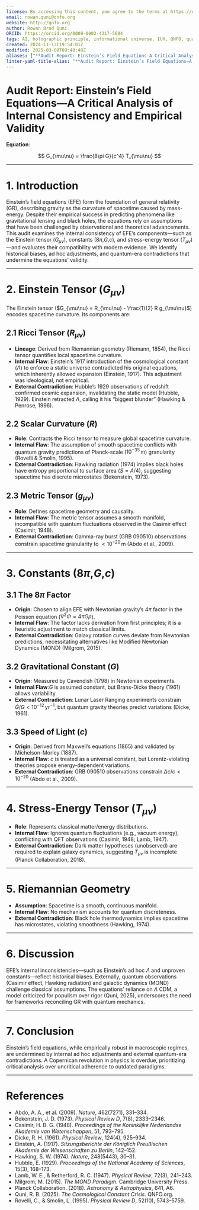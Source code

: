 ```yaml
---
license: By accessing this content, you agree to the terms at https://qnfo.org/LICENSE
email: rowan.quni@qnfo.org
website: http://qnfo.org
author: Rowan Brad Quni
ORCID: https://orcid.org/0009-0002-4317-5604
tags: AI, holographic principle, informational universe, IUH, QNFO, quantum
created: 2024-11-13T19:54:01Z
modified: 2025-03-08T09:40:48Z
aliases: ["**Audit Report: Einstein’s Field Equations—A Critical Analysis of Internal Consistency and Empirical Validity**"]
linter-yaml-title-alias: "**Audit Report: Einstein’s Field Equations—A Critical Analysis of Internal Consistency and Empirical Validity**"
---
```


# **Audit Report: Einstein’s Field Equations—A Critical Analysis of Internal Consistency and Empirical Validity**

**Equation**:

$$
G_{\mu\nu} = \frac{8\pi G}{c^4} T_{\mu\nu}
$$ 

---

# **1. Introduction**

Einstein’s field equations (EFE) form the foundation of general relativity (GR), describing gravity as the curvature of spacetime caused by mass-energy. Despite their empirical success in predicting phenomena like gravitational lensing and black holes, the equations rely on assumptions that have been challenged by observational and theoretical advancements. This audit examines the internal consistency of EFE’s components—such as the Einstein tensor ($G_{\mu\nu}$), constants ($8\pi$,$G$,$c$), and stress-energy tensor ($T_{\mu\nu}$)—and evaluates their compatibility with modern evidence. We identify historical biases, ad hoc adjustments, and quantum-era contradictions that undermine the equations’ validity.

---

# **2. Einstein Tensor ($G_{\mu\nu}$)**

The Einstein tensor ($G_{\mu\nu} = R_{\mu\nu} - \frac{1}{2} R g_{\mu\nu}$) encodes spacetime curvature. Its components are:

## **2.1 Ricci Tensor ($R_{\mu\nu}$)**

- **Lineage**: Derived from Riemannian geometry (Riemann, 1854), the Ricci tensor quantifies local spacetime curvature.
- **Internal Flaw**: Einstein’s 1917 introduction of the cosmological constant ($\Lambda$) to enforce a static universe contradicted his original equations, which inherently allowed expansion (Einstein, 1917). This adjustment was ideological, not empirical.
- **External Contradiction**: Hubble’s 1929 observations of redshift confirmed cosmic expansion, invalidating the static model (Hubble, 1929). Einstein retracted $\Lambda$, calling it his “biggest blunder” (Hawking & Penrose, 1996).

## **2.2 Scalar Curvature ($R$)**

- **Role**: Contracts the Ricci tensor to measure global spacetime curvature.
- **Internal Flaw**: The assumption of smooth spacetime conflicts with quantum gravity predictions of Planck-scale ($10^{-35} \, \text{m}$) granularity (Rovelli & Smolin, 1995).
- **External Contradiction**: Hawking radiation (1974) implies black holes have entropy proportional to surface area ($S = A/4$), suggesting spacetime has discrete microstates (Bekenstein, 1973).

## **2.3 Metric Tensor ($g_{\mu\nu}$)**

- **Role**: Defines spacetime geometry and causality.
- **Internal Flaw**: The metric tensor assumes a smooth manifold, incompatible with quantum fluctuations observed in the Casimir effect (Casimir, 1948).
- **External Contradiction**: Gamma-ray burst (GRB 090510) observations constrain spacetime granularity to $< 10^{-20} \, \text{m}$ (Abdo et al., 2009).

---

# **3. Constants ($8\pi$,$G$,$c$)**

## **3.1 The $8\pi$ Factor**

- **Origin**: Chosen to align EFE with Newtonian gravity’s $4\pi$ factor in the Poisson equation ($\nabla^2 \Phi = 4\pi G \rho$).
- **Internal Flaw**: The factor lacks derivation from first principles; it is a heuristic adjustment to match classical limits.
- **External Contradiction**: Galaxy rotation curves deviate from Newtonian predictions, necessitating alternatives like Modified Newtonian Dynamics (MOND) (Milgrom, 2015).

## **3.2 Gravitational Constant ($G$)**

- **Origin**: Measured by Cavendish (1798) in Newtonian experiments.
- **Internal Flaw**:$G$ is assumed constant, but Brans-Dicke theory (1961) allows variability.
- **External Contradiction**: Lunar Laser Ranging experiments constrain $\dot{G}/G < 10^{-12} \, \text{yr}^{-1}$, but quantum gravity theories predict variations (Dicke, 1961).

## **3.3 Speed of Light ($c$)**

- **Origin**: Derived from Maxwell’s equations (1865) and validated by Michelson-Morley (1887).
- **Internal Flaw**: $c$ is treated as a universal constant, but Lorentz-violating theories propose energy-dependent variations.
- **External Contradiction**: GRB 090510 observations constrain $\Delta c/c < 10^{-20}$ (Abdo et al., 2009).

---

# **4. Stress-Energy Tensor ($T_{\mu\nu}$)**

- **Role**: Represents classical matter/energy distributions.
- **Internal Flaw**: Ignores quantum fluctuations (e.g., vacuum energy), conflicting with QFT observations (Casimir, 1948; Lamb, 1947).
- **External Contradiction**: Dark matter hypotheses (unobserved) are required to explain galaxy dynamics, suggesting $T_{\mu\nu}$ is incomplete (Planck Collaboration, 2018).

---

# **5. Riemannian Geometry**

- **Assumption**: Spacetime is a smooth, continuous manifold.
- **Internal Flaw**: No mechanism accounts for quantum discreteness.
- **External Contradiction**: Black hole thermodynamics implies spacetime has microstates, violating smoothness (Hawking, 1974).

---

# **6. Discussion**

EFE’s internal inconsistencies—such as Einstein’s ad hoc $\Lambda$ and unproven constants—reflect historical biases. Externally, quantum observations (Casimir effect, Hawking radiation) and galactic dynamics (MOND) challenge classical assumptions. The equations’ reliance on $\Lambda$ CDM, a model criticized for populism over rigor (Quni, 2025), underscores the need for frameworks reconciling GR with quantum mechanics.

---

# **7. Conclusion**

Einstein’s field equations, while empirically robust in macroscopic regimes, are undermined by internal ad hoc adjustments and external quantum-era contradictions. A Copernican revolution in physics is overdue, prioritizing critical analysis over uncritical adherence to outdated paradigms.

---

# **References**

- Abdo, A. A., et al. (2009). *Nature*, 462(7271), 331–334.
- Bekenstein, J. D. (1973). *Physical Review D*, 7(8), 2333–2346.
- Casimir, H. B. G. (1948). *Proceedings of the Koninklijke Nederlandse Akademie van Wetenschappen*, 51, 793–795.
- Dicke, R. H. (1961). *Physical Review*, 124(4), 925–934.
- Einstein, A. (1917). *Sitzungsberichte der Königlich Preußischen Akademie der Wissenschaften zu Berlin*, 142–152.
- Hawking, S. W. (1974). *Nature*, 248(5443), 30–31.
- Hubble, E. (1929). *Proceedings of the National Academy of Sciences*, 15(3), 168–173.
- Lamb, W. E., & Retherford, R. C. (1947). *Physical Review*, 72(3), 241–243.
- Milgrom, M. (2015). *The MOND Paradigm*. Cambridge University Press.
- Planck Collaboration. (2018). *Astronomy & Astrophysics*, 641, A6.
- Quni, R. B. (2025). *The Cosmological Constant Crisis*. QNFO.org.
- Rovelli, C., & Smolin, L. (1995). *Physical Review D*, 52(10), 5743–5759.

